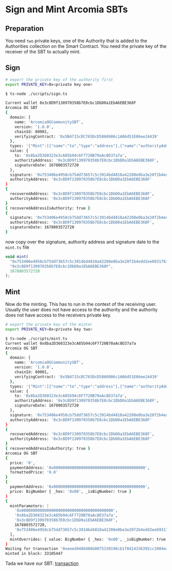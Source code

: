 # Sign and Mint Arcomia SBTs

## Preparation

You need `two` private keys, one of the Authority that is added to the Authorities collection on the Smart Contract.
You need the private key of the receiver of the SBT to actually mint.

## Sign

```zsh
# export the private key of the authority first
export PRIVATE_KEY=0x<private key one>

$ ts-node ./scripts/sign.ts

Current wallet 0x3c8D9f130970358b7E8cbc1DbD0a1EbA6EBE368F
Arcomia OG SBT
{
  domain: {
    name: 'ArcomiaOGCommunitySBT',
    version: '1.0.0',
    chainId: 80001,
    verifyingContract: '0x5B4715cDC765DcD5860986c1A06d51E06ee24439'
  },
  types: '{"Mint":[{"name":"to","type":"address"},{"name":"authorityAddress","type":"address"},{"name":"signatureDate","type":"uint256"}]}',
  value: {
    to: '0x8ba2D360323e3cA85b94c6F7720B70aAc8D37a7a',
    authorityAddress: '0x3c8D9f130970358b7E8cbc1DbD0a1EbA6EBE368F',
    signatureDate: 1678803572720
  },
  signature: '0x753406e4958cb75dd73657c5c3914bd4818a42208e0ba3e20f2b4edd2ee69317630d200ded180a8fb329aeb5929d2e8233517ab4c7a86e343b4c9832dc0b8d471c',
  authorityAddress: '0x3c8D9f130970358b7E8cbc1DbD0a1EbA6EBE368F'
}
{
  recoveredAddress: '0x3c8D9f130970358b7E8cbc1DbD0a1EbA6EBE368F',
  authorityAddress: '0x3c8D9f130970358b7E8cbc1DbD0a1EbA6EBE368F'
}
{ recoveredAddressIsAuthority: true }
{
  signature: '0x753406e4958cb75dd73657c5c3914bd4818a42208e0ba3e20f2b4edd2ee69317630d200ded180a8fb329aeb5929d2e8233517ab4c7a86e343b4c9832dc0b8d471c',
  authorityAddress: '0x3c8D9f130970358b7E8cbc1DbD0a1EbA6EBE368F',
  signatureDate: 1678803572720
}
```

now copy over the signature, authority address and signature date to the `mint.ts` file

```typescript
void mint(
  "0x753406e4958cb75dd73657c5c3914bd4818a42208e0ba3e20f2b4edd2ee69317630d200ded180a8fb329aeb5929d2e8233517ab4c7a86e343b4c9832dc0b8d471c",
  "0x3c8D9f130970358b7E8cbc1DbD0a1EbA6EBE368F",
  1678803572720
);
```

## Mint

Now do the minting. This has to run in the context of the receiving user. Usually the user does not have access to the authority and the authority does not have access to the receivers private key.

```zsh
# export the private key of the minter
export PRIVATE_KEY=0x<private key two>

$ ts-node ./scripts/mint.ts
Current wallet 0x8ba2D360323e3cA85b94c6F7720B70aAc8D37a7a
Arcomia OG SBT
{
  domain: {
    name: 'ArcomiaOGCommunitySBT',
    version: '1.0.0',
    chainId: 80001,
    verifyingContract: '0x5B4715cDC765DcD5860986c1A06d51E06ee24439'
  },
  types: '{"Mint":[{"name":"to","type":"address"},{"name":"authorityAddress","type":"address"},{"name":"signatureDate","type":"uint256"}]}',
  value: {
    to: '0x8ba2D360323e3cA85b94c6F7720B70aAc8D37a7a',
    authorityAddress: '0x3c8D9f130970358b7E8cbc1DbD0a1EbA6EBE368F',
    signatureDate: 1678803572720
  },
  signature: '0x753406e4958cb75dd73657c5c3914bd4818a42208e0ba3e20f2b4edd2ee69317630d200ded180a8fb329aeb5929d2e8233517ab4c7a86e343b4c9832dc0b8d471c',
  authorityAddress: '0x3c8D9f130970358b7E8cbc1DbD0a1EbA6EBE368F'
}
{
  recoveredAddress: '0x3c8D9f130970358b7E8cbc1DbD0a1EbA6EBE368F',
  authorityAddress: '0x3c8D9f130970358b7E8cbc1DbD0a1EbA6EBE368F'
}
{ recoveredAddressIsAuthority: true }
Arcomia OG SBT
{
  price: '0',
  paymentAddress: '0x0000000000000000000000000000000000000000',
  formattedPrice: '0.0'
}
{
  paymentAddress: '0x0000000000000000000000000000000000000000',
  price: BigNumber { _hex: '0x00', _isBigNumber: true }
}
{
  mintParameters: [
    '0x0000000000000000000000000000000000000000',
    '0x8ba2D360323e3cA85b94c6F7720B70aAc8D37a7a',
    '0x3c8D9f130970358b7E8cbc1DbD0a1EbA6EBE368F',
    1678803572720,
    '0x753406e4958cb75dd73657c5c3914bd4818a42208e0ba3e20f2b4edd2ee69317630d200ded180a8fb329aeb5929d2e8233517ab4c7a86e343b4c9832dc0b8d471c'
  ],
  mintOverrides: { value: BigNumber { _hex: '0x00', _isBigNumber: true } }
}
Waiting for transaction '0xeeed4486486b8075330196cb1f8414336392cc1004eab63ddf36da399277e2a8' to finalize!
minted in block: 33105447
```

Tada we have our SBT: [transaction](https://mumbai.polygonscan.com/tx/0xeeed4486486b8075330196cb1f8414336392cc1004eab63ddf36da399277e2a8)